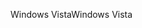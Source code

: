 <span data-ttu-id="00245-101">Windows Vista</span><span class="sxs-lookup"><span data-stu-id="00245-101">Windows Vista</span></span>